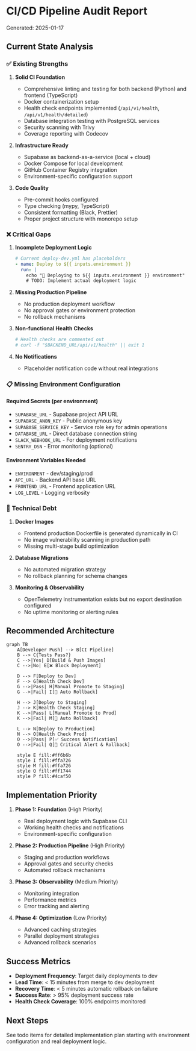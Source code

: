 # CI/CD Pipeline Audit Report

Generated: 2025-01-17

## Current State Analysis

### ✅ **Existing Strengths**

1. **Solid CI Foundation**
   - Comprehensive linting and testing for both backend (Python) and frontend (TypeScript)
   - Docker containerization setup
   - Health check endpoints implemented (`/api/v1/health`, `/api/v1/health/detailed`)
   - Database integration testing with PostgreSQL services
   - Security scanning with Trivy
   - Coverage reporting with Codecov

2. **Infrastructure Ready**
   - Supabase as backend-as-a-service (local + cloud)
   - Docker Compose for local development
   - GitHub Container Registry integration
   - Environment-specific configuration support

3. **Code Quality**
   - Pre-commit hooks configured
   - Type checking (mypy, TypeScript)
   - Consistent formatting (Black, Prettier)
   - Proper project structure with monorepo setup

### ❌ **Critical Gaps**

1. **Incomplete Deployment Logic**
   ```yaml
   # Current deploy-dev.yml has placeholders
   - name: Deploy to ${{ inputs.environment }}
     run: |
       echo "🚀 Deploying to ${{ inputs.environment }} environment"
       # TODO: Implement actual deployment logic
   ```

2. **Missing Production Pipeline**
   - No production deployment workflow
   - No approval gates or environment protection
   - No rollback mechanisms

3. **Non-functional Health Checks**
   ```yaml
   # Health checks are commented out
   # curl -f "$BACKEND_URL/api/v1/health" || exit 1
   ```

4. **No Notifications**
   - Placeholder notification code without real integrations

### 📋 **Missing Environment Configuration**

#### Required Secrets (per environment)
- `SUPABASE_URL` - Supabase project API URL
- `SUPABASE_ANON_KEY` - Public anonymous key
- `SUPABASE_SERVICE_KEY` - Service role key for admin operations  
- `DATABASE_URL` - Direct database connection string
- `SLACK_WEBHOOK_URL` - For deployment notifications
- `SENTRY_DSN` - Error monitoring (optional)

#### Environment Variables Needed
- `ENVIRONMENT` - dev/staging/prod
- `API_URL` - Backend API base URL
- `FRONTEND_URL` - Frontend application URL
- `LOG_LEVEL` - Logging verbosity

### 🔧 **Technical Debt**

1. **Docker Images**
   - Frontend production Dockerfile is generated dynamically in CI
   - No image vulnerability scanning in production path
   - Missing multi-stage build optimization

2. **Database Migrations**
   - No automated migration strategy
   - No rollback planning for schema changes

3. **Monitoring & Observability**
   - OpenTelemetry instrumentation exists but no export destination configured
   - No uptime monitoring or alerting rules

## Recommended Architecture

```mermaid
graph TB
    A[Developer Push] --> B[CI Pipeline]
    B --> C{Tests Pass?}
    C -->|Yes| D[Build & Push Images]
    C -->|No| E[❌ Block Deployment]
    
    D --> F[Deploy to Dev]
    F --> G[Health Check Dev]
    G -->|Pass| H[Manual Promote to Staging]
    G -->|Fail| I[🔄 Auto Rollback]
    
    H --> J[Deploy to Staging] 
    J --> K[Health Check Staging]
    K -->|Pass| L[Manual Promote to Prod]
    K -->|Fail| M[🔄 Auto Rollback]
    
    L --> N[Deploy to Production]
    N --> O[Health Check Prod]
    O -->|Pass| P[✅ Success Notification]
    O -->|Fail| Q[🚨 Critical Alert & Rollback]
    
    style E fill:#ff6b6b
    style I fill:#ffa726
    style M fill:#ffa726  
    style Q fill:#ff1744
    style P fill:#4caf50
```

## Implementation Priority

1. **Phase 1: Foundation** (High Priority)
   - Real deployment logic with Supabase CLI
   - Working health checks and notifications
   - Environment-specific configuration

2. **Phase 2: Production Pipeline** (High Priority)
   - Staging and production workflows
   - Approval gates and security checks
   - Automated rollback mechanisms

3. **Phase 3: Observability** (Medium Priority)
   - Monitoring integration
   - Performance metrics
   - Error tracking and alerting

4. **Phase 4: Optimization** (Low Priority)
   - Advanced caching strategies
   - Parallel deployment strategies
   - Advanced rollback scenarios

## Success Metrics

- **Deployment Frequency**: Target daily deployments to dev
- **Lead Time**: < 15 minutes from merge to dev deployment
- **Recovery Time**: < 5 minutes automatic rollback on failure
- **Success Rate**: > 95% deployment success rate
- **Health Check Coverage**: 100% endpoints monitored

## Next Steps

See todo items for detailed implementation plan starting with environment configuration and real deployment logic.